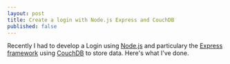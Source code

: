 ```yaml
---
layout: post
title: Create a login with Node.js Express and CouchDB
published: false
---
```


Recently I had to develop a Login using [Node.js](http://nodejs.org/) and particulary the [Express framework](http://expressjs.com/) using [CouchDB](http://couchdb.apache.org/) to store data. Here's what I've done.